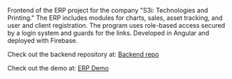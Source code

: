 Frontend of the ERP project for the company "S3i: Technologies and Printing." The ERP includes modules for charts, sales, asset tracking, and user and client registration. 
The program uses role-based access secured by a login system and guards for the links. Developed in Angular and deployed with Firebase.

Check out the backend repository at: [Backend repo](https://github.com/Andres-Pereira/CSharp-Backend-ERP)

Check out the demo at: [ERP Demo](https://drive.google.com/file/d/1w2_AdWf6EcWpWNUFYGote0f3kk2w0svI/view?usp=sharing) 
